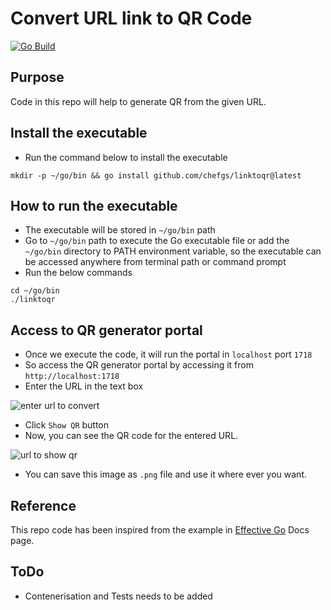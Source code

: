 # Convert URL link to QR Code

[![Go Build](https://github.com/chefgs/linktoqr/actions/workflows/go_ci.yml/badge.svg)](https://github.com/chefgs/linktoqr/actions/workflows/go_ci.yml)

## Purpose
Code in this repo will help to generate QR from the given URL.

## Install the executable
- Run the command below to install the executable
```
mkdir -p ~/go/bin && go install github.com/chefgs/linktoqr@latest
```

## How to run the executable
- The executable will be stored in `~/go/bin` path
- Go to `~/go/bin` path to execute the Go executable file or add the `~/go/bin` directory to PATH environment variable, so the executable can be accessed anywhere from terminal path or command prompt
- Run the below commands
```
cd ~/go/bin
./linktoqr
```

## Access to QR generator portal
- Once we execute the code, it will run the portal in `localhost` port `1718`
- So access the QR generator portal by accessing it from `http://localhost:1718`
- Enter the URL in the text box 

![enter url to convert](https://github.com/chefgs/linktoqr/assets/7605658/f58999e2-0b7b-462e-a3ea-36a5a8e60b4e)

- Click `Show QR` button
- Now, you can see the QR code for the entered URL.

![url to show qr](https://github.com/chefgs/linktoqr/assets/7605658/7f8e58d3-e3cd-4e48-a7af-2f4b87c68e67)

- You can save this image as `.png` file and use it where ever you want.

## Reference
This repo code has been inspired from the example in [Effective Go](https://go.dev/doc/effective_go#web_server) Docs page.


## ToDo
- Contenerisation and Tests needs to be added
